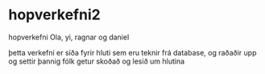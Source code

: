 # hopverkefni2
hopverkefni Ola, yi, ragnar og daniel



þetta verkefni er síða fyrir hluti sem eru teknir frá database, og raðaðir upp og settir þannig fólk getur skoðað og lesið um hlutina